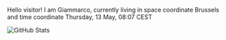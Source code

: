 Hello visitor! I am Giammarco, currently living in space coordinate Brussels and time coordinate Thursday, 13 May, 08:07 CEST

![GitHub Stats](https://github-readme-stats.vercel.app/api?username=grcasanova)
